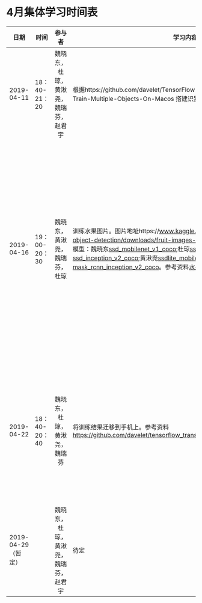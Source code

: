 # 4月集体学习时间表

|日期| 时间   |      参与者      |  学习内容 | 学习结果
|--|--|:--:|--| -- |
| 2019-04-11 | 18：40-21：20 | 魏晓东，杜琼，黄湫尧，魏瑞芬，赵君宇 | 根据https://github.com/davelet/TensorFlow-Object-Detection-API-Tutorial-Train-Multiple-Objects-On-Macos 搭建识别环境并学习训练模型 | 基本都搭建环境完成并可以开始训练模型。每人记录在自己的学习进度目录中
| 2019-04-16| 19：00-20：30 | 魏晓东，黄湫尧，魏瑞芬，杜琼 | 训练水果图片。图片地址https://www.kaggle.com/mbkinaci/fruit-images-for-object-detection/downloads/fruit-images-for-object-detection.zip/1 。训练模型：魏晓东[ssd_mobilenet_v1_coco](http://download.tensorflow.org/models/object_detection/ssd_mobilenet_v1_coco_2018_01_28.tar.gz);杜琼[ssd_mobilenet_v2_coco](http://download.tensorflow.org/models/object_detection/ssd_mobilenet_v2_coco_2018_03_29.tar.gz);魏瑞芬[ssd_inception_v2_coco](http://download.tensorflow.org/models/object_detection/ssd_inception_v2_coco_2018_01_28.tar.gz);黄湫尧[ssdlite_mobilenet_v2_coco](http://download.tensorflow.org/models/object_detection/ssdlite_mobilenet_v2_coco_2018_05_09.tar.gz);赵君宇[mask_rcnn_inception_v2_coco](http://download.tensorflow.org/models/object_detection/mask_rcnn_inception_v2_coco_2018_01_28.tar.gz)。参考资料[水果识别](https://github.com/davelet/ABO-detector) | 目标：训练各自的模型到基本稳定（一般几千步）。一般需要训练十几个小时，训练完成后调研：如何将训练好的模型应用到移动设备上（因为称重机是安卓），使用tensorflow lite。下一次集体学习是下周一或者周二，但本周五会简短碰面报告一下调研进展。
| 2019-04-22 |18：40-20：40| 魏晓东，杜琼，黄湫尧，魏瑞芬 | 将训练结果迁移到手机上。参考资料 https://github.com/davelet/tensorflow_transfer_learning_for_android_on_macos | 几乎没有完成。主要原因有二：一是我自己排错的过程太复杂，有些解决方案不记得了，或者是反复尝试出来的难以总结；二是可能需要科学上网。大家下载试用版VPN试一下
| 2019-04-29（暂定）  || 魏晓东，杜琼，黄湫尧，魏瑞芬，赵君宇 | 待定 |


